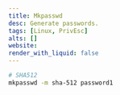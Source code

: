 ```yaml
---
title: Mkpasswd
desc: Generate passwords.
tags: [Linux, PrivEsc]
alts: []
website:
render_with_liquid: false
---
```


```sh
# SHA512
mkpasswd -m sha-512 password1 
```